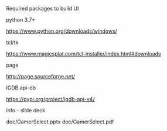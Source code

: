 



Required packages to build UI 

python 3.7+

https://www.python.org/downloads/windows/

tcl/tk

https://www.magicsplat.com/tcl-installer/index.html#downloads

page 

http://page.sourceforge.net/

IGDB api-db

https://pypi.org/project/igdb-api-v4/



info - slide deck

doc/GamerSelect.pptx
doc/GamerSelect.pdf


